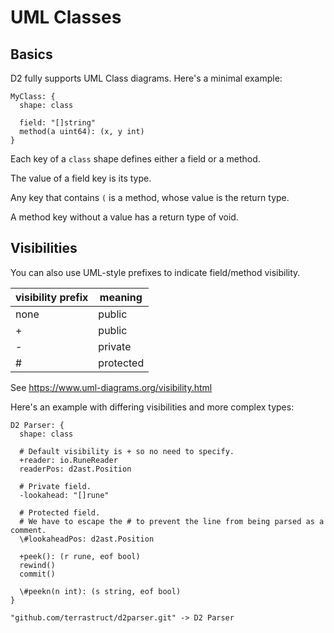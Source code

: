 # UML Classes

## Basics

D2 fully supports UML Class diagrams. Here's a minimal example:

```d2
MyClass: {
  shape: class

  field: "[]string"
  method(a uint64): (x, y int)
}
```

<div className="embedSVG" dangerouslySetInnerHTML={{__html: require('@site/static/img/generated/classes-1.svg2')}}></div>

Each key of a `class` shape defines either a field or a method.

The value of a field key is its type.

Any key that contains `(` is a method, whose value is the return type.

A method key without a value has a return type of void.

## Visibilities

You can also use UML-style prefixes to indicate field/method visibility.

| visibility prefix | meaning   |
| ----------------- | --------- |
| none              | public    |
| +                 | public    |
| -                 | private   |
| #                 | protected |

See https://www.uml-diagrams.org/visibility.html

Here's an example with differing visibilities and more complex types:

```d2
D2 Parser: {
  shape: class

  # Default visibility is + so no need to specify.
  +reader: io.RuneReader
  readerPos: d2ast.Position

  # Private field.
  -lookahead: "[]rune"

  # Protected field.
  # We have to escape the # to prevent the line from being parsed as a comment.
  \#lookaheadPos: d2ast.Position

  +peek(): (r rune, eof bool)
  rewind()
  commit()

  \#peekn(n int): (s string, eof bool)
}

"github.com/terrastruct/d2parser.git" -> D2 Parser
```

<div className="embedSVG" dangerouslySetInnerHTML={{__html: require('@site/static/img/generated/classes-2.svg2')}}></div>
